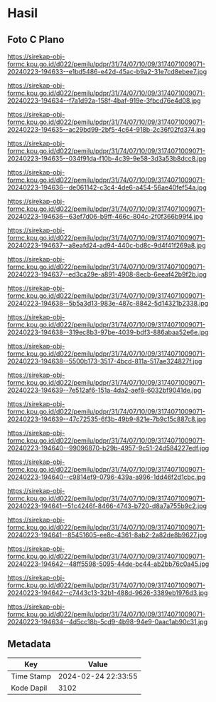 # Hasil

## Foto C Plano

https://sirekap-obj-formc.kpu.go.id/d022/pemilu/pdpr/31/74/07/10/09/3174071009071-20240223-194633--e1bd5486-e42d-45ac-b9a2-31e7cd8ebee7.jpg

https://sirekap-obj-formc.kpu.go.id/d022/pemilu/pdpr/31/74/07/10/09/3174071009071-20240223-194634--f7a1d92a-158f-4baf-919e-3fbcd76e4d08.jpg

https://sirekap-obj-formc.kpu.go.id/d022/pemilu/pdpr/31/74/07/10/09/3174071009071-20240223-194635--ac29bd99-2bf5-4c64-918b-2c36f02fd374.jpg

https://sirekap-obj-formc.kpu.go.id/d022/pemilu/pdpr/31/74/07/10/09/3174071009071-20240223-194635--034f91da-f10b-4c39-9e58-3d3a53b8dcc8.jpg

https://sirekap-obj-formc.kpu.go.id/d022/pemilu/pdpr/31/74/07/10/09/3174071009071-20240223-194636--de061142-c3c4-4de6-a454-56ae40fef54a.jpg

https://sirekap-obj-formc.kpu.go.id/d022/pemilu/pdpr/31/74/07/10/09/3174071009071-20240223-194636--63ef7d06-b9ff-466c-804c-2f0f366b99f4.jpg

https://sirekap-obj-formc.kpu.go.id/d022/pemilu/pdpr/31/74/07/10/09/3174071009071-20240223-194637--a8eafd24-ad94-440c-bd8c-9d4f41f269a8.jpg

https://sirekap-obj-formc.kpu.go.id/d022/pemilu/pdpr/31/74/07/10/09/3174071009071-20240223-194637--ed3ca29e-a891-4908-8ecb-6eeaf42b9f2b.jpg

https://sirekap-obj-formc.kpu.go.id/d022/pemilu/pdpr/31/74/07/10/09/3174071009071-20240223-194638--5b5a3d13-983e-487c-8842-5d14321b2338.jpg

https://sirekap-obj-formc.kpu.go.id/d022/pemilu/pdpr/31/74/07/10/09/3174071009071-20240223-194638--319ec8b3-97be-4039-bdf3-886abaa52e6e.jpg

https://sirekap-obj-formc.kpu.go.id/d022/pemilu/pdpr/31/74/07/10/09/3174071009071-20240223-194638--5500b173-3517-4bcd-811a-517ae324827f.jpg

https://sirekap-obj-formc.kpu.go.id/d022/pemilu/pdpr/31/74/07/10/09/3174071009071-20240223-194639--7e512af6-151a-4da2-aef8-6032bf9041de.jpg

https://sirekap-obj-formc.kpu.go.id/d022/pemilu/pdpr/31/74/07/10/09/3174071009071-20240223-194639--47c72535-6f3b-49b9-821e-7b9c15c887c8.jpg

https://sirekap-obj-formc.kpu.go.id/d022/pemilu/pdpr/31/74/07/10/09/3174071009071-20240223-194640--99096870-b29b-4957-9c51-24d584227edf.jpg

https://sirekap-obj-formc.kpu.go.id/d022/pemilu/pdpr/31/74/07/10/09/3174071009071-20240223-194640--c9814ef9-0796-439a-a996-1dd46f2d1cbc.jpg

https://sirekap-obj-formc.kpu.go.id/d022/pemilu/pdpr/31/74/07/10/09/3174071009071-20240223-194641--51c4246f-8466-4743-b720-d8a7a755b9c2.jpg

https://sirekap-obj-formc.kpu.go.id/d022/pemilu/pdpr/31/74/07/10/09/3174071009071-20240223-194641--85451605-ee8c-4361-8ab2-2a82de8b9627.jpg

https://sirekap-obj-formc.kpu.go.id/d022/pemilu/pdpr/31/74/07/10/09/3174071009071-20240223-194642--48ff5598-5095-44de-bc44-ab2bb76c0a45.jpg

https://sirekap-obj-formc.kpu.go.id/d022/pemilu/pdpr/31/74/07/10/09/3174071009071-20240223-194642--c7443c13-32b1-488d-9626-3389eb1976d3.jpg

https://sirekap-obj-formc.kpu.go.id/d022/pemilu/pdpr/31/74/07/10/09/3174071009071-20240223-194634--4d5cc18b-5cd9-4b98-94e9-0aac1ab90c31.jpg


## Metadata

| Key        | Value               |
| ---------- | ------------------- |
| Time Stamp | 2024-02-24 22:33:55 |
| Kode Dapil | 3102                |



